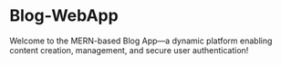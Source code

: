 # Blog-WebApp
Welcome to the MERN-based Blog App—a dynamic platform enabling content creation, management, and secure user authentication!
